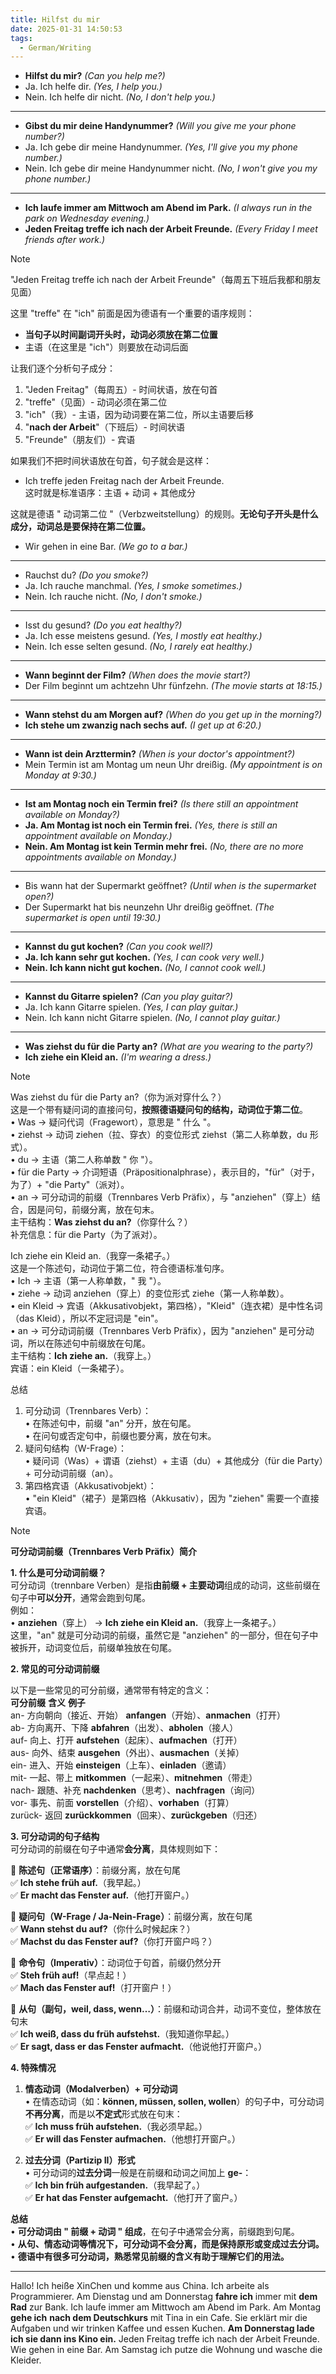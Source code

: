```yaml
---
title: Hilfst du mir
date: 2025-01-31 14:50:53
tags:
  - German/Writing
---
```

- **Hilfst du mir?** _(Can you help me?)_
- Ja. Ich helfe dir. _(Yes, I help you.)_
- Nein. Ich helfe dir nicht. _(No, I don't help you.)_
---
- **Gibst du mir deine Handynummer?** _(Will you give me your phone number?)_
- Ja. Ich gebe dir meine Handynummer. _(Yes, I'll give you my phone number.)_
- Nein. Ich gebe dir meine Handynummer nicht. _(No, I won't give you my phone number.)_
---
- **Ich laufe immer am Mittwoch am Abend im Park.** _(I always run in the park on Wednesday evening.)_
- **Jeden Freitag treffe ich nach der Arbeit Freunde.** _(Every Friday I meet friends after work.)_

> [!NOTE]
>
> "Jeden Freitag treffe ich nach der Arbeit Freunde"（每周五下班后我都和朋友见面）
>
> 这里 "treffe" 在 "ich" 前面是因为德语有一个重要的语序规则：
> - **当句子以时间副词开头时，动词必须放在第二位置**
> - 主语（在这里是 "ich"）则要放在动词后面
>
> 让我们逐个分析句子成分：
> 1. "Jeden Freitag"（每周五）- 时间状语，放在句首
> 2. "treffe"（见面）- 动词必须在第二位
> 3. "ich"（我）- 主语，因为动词要在第二位，所以主语要后移
> 4. "**nach der Arbeit**"（下班后）- 时间状语
> 5. "Freunde"（朋友们）- 宾语
>
> 如果我们不把时间状语放在句首，句子就会是这样：
> - Ich treffe jeden Freitag nach der Arbeit Freunde.  
> 这时就是标准语序：主语 + 动词 + 其他成分
>
> 这就是德语 " 动词第二位 "（Verbzweitstellung）的规则。**无论句子开头是什么成分，动词总是要保持在第二位置。**

 - Wir gehen in eine Bar. _(We go to a bar.)_

---
- Rauchst du? _(Do you smoke?)_
- Ja. Ich rauche manchmal. _(Yes, I smoke sometimes.)_
- Nein. Ich rauche nicht. _(No, I don't smoke.)_
---
- Isst du gesund? _(Do you eat healthy?)_
- Ja. Ich esse meistens gesund. _(Yes, I mostly eat healthy.)_
- Nein. Ich esse selten gesund. _(No, I rarely eat healthy.)_
---
- **Wann beginnt der Film?** _(When does the movie start?)_
- Der Film beginnt um achtzehn Uhr fünfzehn. _(The movie starts at 18:15.)_
---
- **Wann stehst du am Morgen auf?** _(When do you get up in the morning?)_
- **Ich stehe um zwanzig nach sechs auf.** _(I get up at 6:20.)_
---
- **Wann ist dein Arzttermin?** _(When is your doctor's appointment?)_
- Mein Termin ist am Montag um neun Uhr dreißig. _(My appointment is on Monday at 9:30.)_
---
- **Ist am Montag noch ein Termin frei?** _(Is there still an appointment available on Monday?)_
- **Ja. Am Montag ist noch ein Termin frei.** _(Yes, there is still an appointment available on Monday.)_
- **Nein. Am Montag ist kein Termin mehr frei.** _(No, there are no more appointments available on Monday.)_
---
- Bis wann hat der Supermarkt geöffnet? _(Until when is the supermarket open?)_
- Der Supermarkt hat bis neunzehn Uhr dreißig geöffnet. _(The supermarket is open until 19:30.)_
---
 - **Kannst du gut kochen?** _(Can you cook well?)_
 - **Ja. Ich kann sehr gut kochen.** _(Yes, I can cook very well.)_
 - **Nein. Ich kann nicht gut kochen.** _(No, I cannot cook well.)_
---
- **Kannst du Gitarre spielen?** _(Can you play guitar?)_
- Ja. Ich kann Gitarre spielen. _(Yes, I can play guitar.)_
- Nein. Ich kann nicht Gitarre spielen. _(No, I cannot play guitar.)_
---
- **Was ziehst du für die Party an?** _(What are you wearing to the party?)_
- **Ich ziehe ein Kleid an.** _(I'm wearing a dress.)_

> [!NOTE]
>
> Was ziehst du für die Party an?（你为派对穿什么？）  
> 这是一个带有疑问词的直接问句，**按照德语疑问句的结构，动词位于第二位**。  
> •	Was → 疑问代词（Fragewort），意思是 " 什么 "。  
> •	ziehst → 动词 ziehen（拉、穿衣）的变位形式 ziehst（第二人称单数，du 形式）。  
> •	du → 主语（第二人称单数 " 你 "）。  
> •	für die Party → 介词短语（Präpositionalphrase），表示目的，"für"（对于，为了）+ "die Party"（派对）。  
> •	an → 可分动词的前缀（Trennbares Verb Präfix），与 "anziehen"（穿上）结合，因是问句，前缀分离，放在句末。  
> 主干结构：**Was ziehst du an?**（你穿什么？）  
> 补充信息：für die Party（为了派对）。
>
> Ich ziehe ein Kleid an.（我穿一条裙子。）  
> 这是一个陈述句，动词位于第二位，符合德语标准句序。  
> •	Ich → 主语（第一人称单数，" 我 "）。  
> •	ziehe → 动词 anziehen（穿上）的变位形式 ziehe（第一人称单数）。  
> •	ein Kleid → 宾语（Akkusativobjekt，第四格），"Kleid"（连衣裙）是中性名词（das Kleid），所以不定冠词是 "ein"。  
> •	an → 可分动词前缀（Trennbares Verb Präfix），因为 "anziehen" 是可分动词，所以在陈述句中前缀放在句尾。  
> 主干结构：**Ich ziehe an.**（我穿上。）  
> 宾语：ein Kleid（一条裙子）。
>
> 总结
> 1.	可分动词（Trennbares Verb）：  
> •	在陈述句中，前缀 "an" 分开，放在句尾。  
> •	在问句或否定句中，前缀也要分离，放在句末。
> 2.	疑问句结构（W-Frage）：  
> •	疑问词（Was）+ 谓语（ziehst）+ 主语（du）+ 其他成分（für die Party）+ 可分动词前缀（an）。
> 3.	第四格宾语（Akkusativobjekt）：  
> •	"ein Kleid"（裙子）是第四格（Akkusativ），因为 "ziehen" 需要一个直接宾语。

> [!NOTE]
>
> **可分动词前缀（Trennbares Verb Präfix）简介**
>
> **1. 什么是可分动词前缀？**  
> 可分动词（trennbare Verben）是指**由前缀 + 主要动词**组成的动词，这些前缀在句子中**可以分开**，通常会跑到句尾。  
> 例如：  
> • **anziehen**（穿上） → **Ich ziehe ein Kleid an.**（我穿上一条裙子。）  
> 这里，"an" 就是可分动词的前缀，虽然它是 "anziehen" 的一部分，但在句子中被拆开，动词变位后，前缀单独放在句尾。
>
> **2. 常见的可分动词前缀**
>
>
> 以下是一些常见的可分前缀，通常带有特定的含义：  
> **可分前缀** **含义** **例子**  
> an- 方向朝向（接近、开始） **anfangen**（开始）、**anmachen**（打开）  
> ab- 方向离开、下降 **abfahren**（出发）、**abholen**（接人）  
> auf- 向上、打开 **aufstehen**（起床）、**aufmachen**（打开）  
> aus- 向外、结束 **ausgehen**（外出）、**ausmachen**（关掉）  
> ein- 进入、开始 **einsteigen**（上车）、**einladen**（邀请）  
> mit- 一起、带上 **mitkommen**（一起来）、**mitnehmen**（带走）  
> nach- 跟随、补充 **nachdenken**（思考）、**nachfragen**（询问）  
> vor- 事先、前面 **vorstellen**（介绍）、**vorhaben**（打算）  
> zurück- 返回 **zurückkommen**（回来）、**zurückgeben**（归还）
>
> **3. 可分动词的句子结构**  
> 可分动词的前缀在句子中通常**会分离**，具体规则如下：
>
> 🔹 **陈述句（正常语序）**：前缀分离，放在句尾  
> ✅ **Ich stehe früh auf.**（我早起。）  
> ✅ **Er macht das Fenster auf.**（他打开窗户。）
>
> 🔹 **疑问句（W-Frage / Ja-Nein-Frage）**：前缀分离，放在句尾  
> ✅ **Wann stehst du auf?**（你什么时候起床？）  
> ✅ **Machst du das Fenster auf?**（你打开窗户吗？）
>
> 🔹 **命令句（Imperativ）**：动词位于句首，前缀仍然分开  
> ✅ **Steh früh auf!**（早点起！）  
> ✅ **Mach das Fenster auf!**（打开窗户！）
>
> 🔹 **从句（副句，weil, dass, wenn…）**：前缀和动词合并，动词不变位，整体放在句末  
> ✅ **Ich weiß, dass du früh aufstehst.**（我知道你早起。）  
> ✅ **Er sagt, dass er das Fenster aufmacht.**（他说他打开窗户。）
>
> **4. 特殊情况**
> 1. **情态动词（Modalverben）+ 可分动词**  
> • 在情态动词（如：**können, müssen, sollen, wollen**）的句子中，可分动词**不再分离**，而是以**不定式**形式放在句末：  
> ✅ **Ich muss früh aufstehen.**（我必须早起。）  
> ✅ **Er will das Fenster aufmachen.**（他想打开窗户。）
>
> 2. **过去分词（Partizip II）形式**  
> • 可分动词的**过去分词**一般是在前缀和动词之间加上 **ge-**：  
> ✅ **Ich bin früh aufgestanden.**（我早起了。）  
> ✅ **Er hat das Fenster aufgemacht.**（他打开了窗户。）
>
> **总结**  
> • **可分动词由 " 前缀 + 动词 " 组成**，在句子中通常会分离，前缀跑到句尾。  
> • **从句、情态动词等情况下，可分动词不会分离，而是保持原形或变成过去分词。**  
> • **德语中有很多可分动词，熟悉常见前缀的含义有助于理解它们的用法。**

---
Hallo! Ich heiße XinChen und komme aus China. Ich arbeite als Programmierer. Am Dienstag und am Donnerstag **fahre ich** immer mit **dem Rad** zur Bank. Ich laufe immer am Mittwoch am Abend im Park. Am Montag **gehe ich** **nach dem Deutschkurs** mit Tina in ein Cafe. Sie erklärt mir die Aufgaben und wir trinken Kaffee und essen Kuchen. **Am Donnerstag lade ich sie dann ins Kino ein.** Jeden Freitag treffe ich nach der Arbeit Freunde. Wie gehen in eine Bar. Am Samstag ich putze die Wohnung und wasche die Kleider.